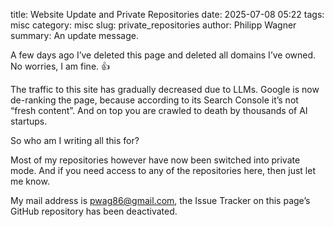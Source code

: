 title: Website Update and Private Repositories
date: 2025-07-08 05:22
tags: misc
category: misc
slug: private_repositories
author: Philipp Wagner
summary: An update message. 

A few days ago I’ve deleted this page and deleted all domains I’ve owned. No worries, I am fine. 👍

The traffic to this site has gradually decreased due to LLMs. Google is now de-ranking the page, because according to its Search Console it’s not “fresh content”. And on top you are crawled to death by thousands of AI startups.

So who am I writing all this for?

Most of my repositories however have now been switched into private mode. And if you need access to any of the repositories here, then just let me know.

My mail address is pwag86@gmail.com, the Issue Tracker on this page’s GitHub repository has been deactivated.
